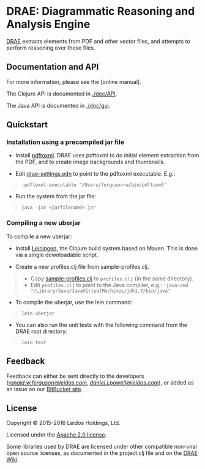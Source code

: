 # DRAE: Diagrammatic Reasoning and Analysis Engine

[DRAE](https://bitbucket.org/rwferguson/drae) extracts elements from PDF and other vector files, and attempts to perform reasoning over those files.

## Documentation and API

For more information, please see the [online manual].

The Clojure API is documented in [./doc/API](./doc/API/index.html).

The Java API is documented in [./doc/gui](./doc/gui/index.html).

## Quickstart

### Installation using a precompiled jar file

+ Install [pdftoxml](http://pdf2xml.sourceforge.net/). DRAE uses pdftoxml to do initial element extraction from the PDF, and to create image backgrounds and thumbnails.
 
+ Edit [drae-settings.edn](./drae-settings.edn) to point to the pdftoxml executable. E.g.:

>  `:pdftoxml-executable "/Users/fergusonrw/bin/pdftoxml"`

+ Run the system from the jar file:

>  `java -jar <jarfilename>.jar`

### Compiling a new uberjar

To compile a new uberjar:

* Install [Leiningen](http://leiningen.org/), the Clojure build system based on Maven. This 
  is done via a single downloadable script.

* Create a new profiles.clj file from sample-profiles.clj. 

>   + Copy [sample-profiles.clj](sample-profiles.clj) to `profiles.clj` (in the same directory).  
>   + Edit `profiles.clj` to point to the Java compiler, e.g.: 
      `:java-cmd "/Library/Java/JavaVirtualMachines/jdk1.7/bin/java"`

* To compile the uberjar, use the lein command:

> `lein uberjar`

* You can also run the unit tests with the following command from the DRAE root directory:

> `lein test`

## Feedback

Feedback can either be sent directly to the developers 
(*ronald.w.ferguson@leidos.com, daniel.j.powell@leidos.com*), or added as an issue on our [BitBucket site](https://bitbucket.org/rwferguson/drae).

## License

Copyright © 2015-2016 Leidos Holdings, Ltd.

Licensed under the [Apache 2.0 license](http://www.apache.org/licenses/LICENSE-2.0). 

Some libraries used by DRAE are licensed under other compatible non-viral open source licenses, as documented in the project.clj file and on the [DRAE Wiki](https://bitbucket.org/rwferguson/drae/wiki/Home).


